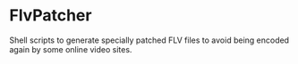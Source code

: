 FlvPatcher
==========

Shell scripts to generate specially patched FLV files to avoid being encoded again by some online video sites.
